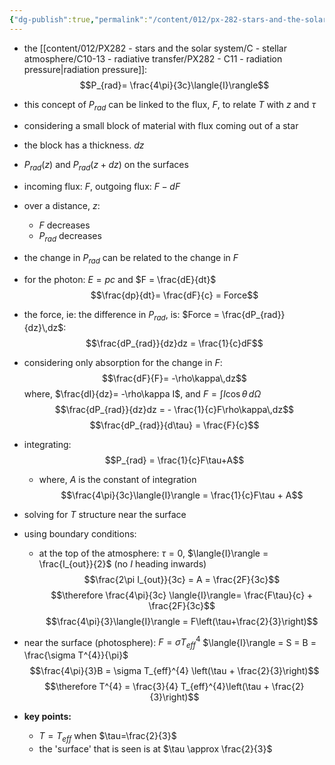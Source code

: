 ```yaml
---
{"dg-publish":true,"permalink":"/content/012/px-282-stars-and-the-solar-system/c-stellar-atmosphere/c10-13-radiative-transfer/px-282-c12-temperature-structure/","noteIcon":"1","created":"2024-11-25T10:50:32.000+00:00","updated":"2024-12-22T16:32:36.664+00:00"}
---
```


- the [[content/012/PX282 - stars and the solar system/C - stellar atmosphere/C10-13 -  radiative transfer/PX282 - C11 - radiation pressure\|radiation pressure]]: 
$$P_{rad}= \frac{4\pi}{3c}\langle{I}\rangle$$
- this concept of $P_{rad}$ can be linked to the flux, $F$, to relate $T$ with $z$ and $\tau$

- considering a small block of material with flux coming out of a star
- the block has a thickness. $dz$
- $P_{rad}(z)$ and $P_{rad}(z+dz)$ on the surfaces
- incoming flux: $F$, outgoing flux: $F-dF$
- over a distance, $z$:
	- $F$ decreases
	- $P_{rad}$ decreases
- the change in $P_{rad}$ can be related to the change in $F$
- for the photon: $E=pc$ and $F = \frac{dE}{dt}$ 
$$\frac{dp}{dt}= \frac{dF}{c} = Force$$
- the force, ie: the difference in $P_{rad}$, is: $Force = \frac{dP_{rad}}{dz}\,dz$: 
$$\frac{dP_{rad}}{dz}dz = \frac{1}{c}dF$$

- considering only absorption for the change in $F:$ 
$$\frac{dF}{F}= -\rho\kappa\,dz$$
 where, $\frac{dI}{dz}= -\rho\kappa I$, and $F = \int I\cos\theta\,d\Omega$
$$\frac{dP_{rad}}{dz}dz = - \frac{1}{c}F\rho\kappa\,dz$$
$$\frac{dP_{rad}}{d\tau} = \frac{F}{c}$$
- integrating: 
$$P_{rad} = \frac{1}{c}F\tau+A$$
	- where, $A$ is the constant of integration
$$\frac{4\pi}{3c}\langle{I}\rangle = \frac{1}{c}F\tau + A$$
- solving for $T$ structure near the surface
- using boundary conditions:
	- at the top of the atmosphere: $\tau=0$, $\langle{I}\rangle = \frac{I_{out}}{2}$ (no $I$  heading inwards)
$$\frac{2\pi I_{out}}{3c} = A = \frac{2F}{3c}$$
$$\therefore \frac{4\pi}{3c} \langle{I}\rangle= \frac{F\tau}{c} + \frac{2F}{3c}$$
$$\frac{4\pi}{3}\langle{I}\rangle = F\left(\tau+\frac{2}{3}\right)$$
- near the surface (photosphere): 
	$F = \sigma T_{eff}^{4}$
	$\langle{I}\rangle = S = B = \frac{\sigma T^{4}}{\pi}$
$$\frac{4\pi}{3}B = \sigma T_{eff}^{4} \left(\tau + \frac{2}{3}\right)$$
$$\therefore T^{4} = \frac{3}{4} T_{eff}^{4}\left(\tau + \frac{2}{3}\right)$$
- **key points:**
	- $T = T_{eff}$ when $\tau=\frac{2}{3}$
	- the 'surface' that is seen is at $\tau \approx \frac{2}{3}$
